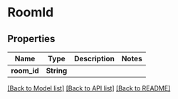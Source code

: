 # RoomId

## Properties

Name | Type | Description | Notes
------------ | ------------- | ------------- | -------------
**room_id** | **String** |  | 

[[Back to Model list]](../README.md#documentation-for-models) [[Back to API list]](../README.md#documentation-for-api-endpoints) [[Back to README]](../README.md)


